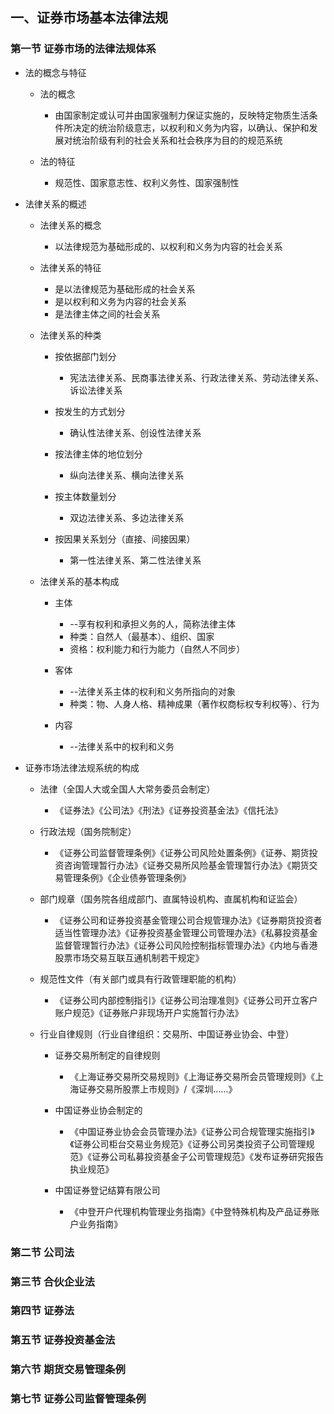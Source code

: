 ## 一、证券市场基本法律法规

### 第一节 证券市场的法律法规体系

- 法的概念与特征

	- 法的概念

		- 由国家制定或认可并由国家强制力保证实施的，反映特定物质生活条件所决定的统治阶级意志，以权利和义务为内容，以确认、保护和发展对统治阶级有利的社会关系和社会秩序为目的的规范系统

	- 法的特征

		- 规范性、国家意志性、权利义务性、国家强制性

- 法律关系的概述

	- 法律关系的概念

		- 以法律规范为基础形成的、以权利和义务为内容的社会关系

	- 法律关系的特征

		- 是以法律规范为基础形成的社会关系
		- 是以权利和义务为内容的社会关系
		- 是法律主体之间的社会关系

	- 法律关系的种类

		- 按依据部门划分

			- 宪法法律关系、民商事法律关系、行政法律关系、劳动法律关系、诉讼法律关系

		- 按发生的方式划分

			- 确认性法律关系、创设性法律关系

		- 按法律主体的地位划分

			- 纵向法律关系、横向法律关系

		- 按主体数量划分

			- 双边法律关系、多边法律关系

		- 按因果关系划分（直接、间接因果）

			- 第一性法律关系、第二性法律关系

	- 法律关系的基本构成

		- 主体

			- --享有权利和承担义务的人，简称法律主体
			- 种类：自然人（最基本）、组织、国家
			- 资格：权利能力和行为能力（自然人不同步）

		- 客体

			- --法律关系主体的权利和义务所指向的对象
			- 种类：物、人身人格、精神成果（著作权商标权专利权等）、行为

		- 内容

			- --法律关系中的权利和义务

- 证券市场法律法规系统的构成

	- 法律（全国人大或全国人大常务委员会制定）

		- 《证券法》《公司法》《刑法》《证券投资基金法》《信托法》

	- 行政法规（国务院制定）

		- 《证券公司监督管理条例》《证券公司风险处置条例》《证券、期货投资咨询管理暂行办法》《证券交易所风险基金管理暂行办法》《期货交易管理条例》《企业债券管理条例》

	- 部门规章（国务院各组成部门、直属特设机构、直属机构和证监会）

		- 《证券公司和证券投资基金管理公司合规管理办法》《证券期货投资者适当性管理办法》《证券投资基金管理公司管理办法》《私募投资基金监督管理暂行办法》《证券公司风险控制指标管理办法》《内地与香港股票市场交易互联互通机制若干规定》

	- 规范性文件（有关部门或具有行政管理职能的机构）

		- 《证券公司内部控制指引》《证券公司治理准则》《证券公司开立客户账户规范》《证券账户非现场开户实施暂行办法》

	- 行业自律规则（行业自律组织：交易所、中国证券业协会、中登）

		- 证券交易所制定的自律规则

			- 《上海证券交易所交易规则》《上海证券交易所会员管理规则》《上海证券交易所股票上市规则》/《深圳……》

		- 中国证券业协会制定的

			- 《中国证券业协会会员管理办法》《证券公司合规管理实施指引》《证券公司柜台交易业务规范》《证券公司另类投资子公司管理规范》《证券公司私募投资基金子公司管理规范》《发布证券研究报告执业规范》

		- 中国证券登记结算有限公司

			- 《中登开户代理机构管理业务指南》《中登特殊机构及产品证券账户业务指南》

### 第二节 公司法

### 第三节 合伙企业法

### 第四节 证券法

### 第五节 证券投资基金法

### 第六节 期货交易管理条例

### 第七节 证券公司监督管理条例

